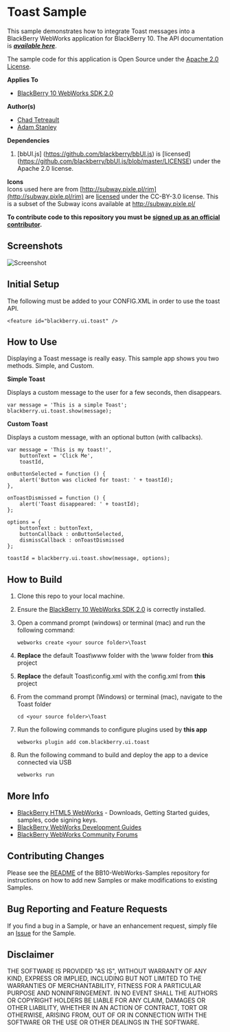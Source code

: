 # Toast Sample
This sample demonstrates how to integrate Toast messages into a BlackBerry WebWorks application for BlackBerry 10.  The API documentation is ***[available here](https://developer.blackberry.com/html5/apis/blackberry.ui.toast.html)***.

The sample code for this application is Open Source under the [Apache 2.0 License](http://www.apache.org/licenses/LICENSE-2.0.html).


**Applies To**

* [BlackBerry 10 WebWorks SDK 2.0](https://developer.blackberry.com/html5/download/sdk)

**Author(s)**

* [Chad Tetreault](http://www.twitter.com/chadtatro)
* [Adam Stanley](http://www.twitter.com/n_adam_stanley)


**Dependencies**

1. [bbUI.js] (https://github.com/blackberry/bbUI.js) is [licensed] (https://github.com/blackberry/bbUI.js/blob/master/LICENSE) under the Apache 2.0 license.

**Icons**<br/>
Icons used here are from [http://subway.pixle.pl/rim](http://subway.pixle.pl/rim) are [licensed](http://creativecommons.org/licenses/by/3.0/) under the CC-BY-3.0 license.  This is a subset of the Subway icons available at http://subway.pixle.pl/

**To contribute code to this repository you must be [signed up as an official contributor](http://blackberry.github.com/howToContribute.html).**

## Screenshots

![Screenshot](https://github.com/blackberry/BB10-WebWorks-Samples/raw/master/Toast/screenshot.png)


## Initial Setup

The following must be added to your CONFIG.XML in order to use the toast API.
```
<feature id="blackberry.ui.toast" />
```
## How to Use

Displaying a Toast message is really easy.  This sample app shows you two methods.  Simple, and Custom.

**Simple Toast**

Displays a custom message to the user for a few seconds, then disappears.
```
var message = 'This is a simple Toast';
blackberry.ui.toast.show(message);
```

**Custom Toast**

Displays a custom message, with an optional button (with callbacks).

```
var message = 'This is my toast!',
    buttonText = 'Click Me',
    toastId,

onButtonSelected = function () {
   	alert('Button was clicked for toast: ' + toastId);
},

onToastDismissed = function () {
   	alert('Toast disappeared: ' + toastId);
};

options = {
   	buttonText : buttonText,
    buttonCallback : onButtonSelected,
    dismissCallback : onToastDismissed
};

toastId = blackberry.ui.toast.show(message, options);
```

## How to Build

1. Clone this repo to your local machine.

2. Ensure the [BlackBerry 10 WebWorks SDK 2.0](https://developer.blackberry.com/html5/download/sdk) is correctly installed.

3. Open a command prompt (windows) or terminal (mac) and run the following command:

	```
	webworks create <your source folder>\Toast
	```

4. **Replace** the default Toast\www folder with the \www folder from **this** project

5. **Replace** the default Toast\config.xml with the config.xml from **this** project

6. From the command prompt (Windows) or terminal (mac), navigate to the Toast folder

	```
	cd <your source folder>\Toast
	```

7. Run the following commands to configure plugins used by **this app**

	```
	webworks plugin add com.blackberry.ui.toast
	```

8. Run the following command to build and deploy the app to a device connected via USB

	```
	webworks run
	```

## More Info

* [BlackBerry HTML5 WebWorks](https://bdsc.webapps.blackberry.com/html5/) - Downloads, Getting Started guides, samples, code signing keys.
* [BlackBerry WebWorks Development Guides](https://bdsc.webapps.blackberry.com/html5/documentation)
* [BlackBerry WebWorks Community Forums](http://supportforums.blackberry.com/t5/Web-and-WebWorks-Development/bd-p/browser_dev)


## Contributing Changes

Please see the [README](https://github.com/blackberry/BB10-WebWorks-Samples) of the BB10-WebWorks-Samples repository for instructions on how to add new Samples or make modifications to existing Samples.


## Bug Reporting and Feature Requests

If you find a bug in a Sample, or have an enhancement request, simply file an [Issue](https://github.com/blackberry/BB10-WebWorks-Samples/issues) for the Sample.

## Disclaimer

THE SOFTWARE IS PROVIDED "AS IS", WITHOUT WARRANTY OF ANY KIND, EXPRESS OR IMPLIED, INCLUDING BUT NOT LIMITED TO THE WARRANTIES OF MERCHANTABILITY, FITNESS FOR A PARTICULAR PURPOSE AND NONINFRINGEMENT. IN NO EVENT SHALL THE AUTHORS OR COPYRIGHT HOLDERS BE LIABLE FOR ANY CLAIM, DAMAGES OR OTHER LIABILITY, WHETHER IN AN ACTION OF CONTRACT, TORT OR OTHERWISE, ARISING FROM, OUT OF OR IN CONNECTION WITH THE SOFTWARE OR THE USE OR OTHER DEALINGS IN THE SOFTWARE.
